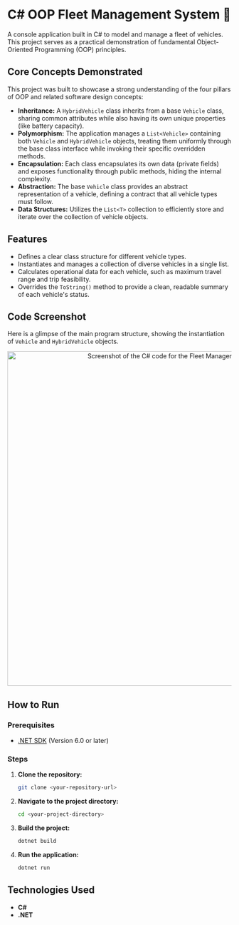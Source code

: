 # C# OOP Fleet Management System 🚗

A console application built in C# to model and manage a fleet of vehicles. This project serves as a practical demonstration of fundamental Object-Oriented Programming (OOP) principles.

## Core Concepts Demonstrated

This project was built to showcase a strong understanding of the four pillars of OOP and related software design concepts:

-   **Inheritance:** A `HybridVehicle` class inherits from a base `Vehicle` class, sharing common attributes while also having its own unique properties (like battery capacity).
-   **Polymorphism:** The application manages a `List<Vehicle>` containing both `Vehicle` and `HybridVehicle` objects, treating them uniformly through the base class interface while invoking their specific overridden methods.
-   **Encapsulation:** Each class encapsulates its own data (private fields) and exposes functionality through public methods, hiding the internal complexity.
-   **Abstraction:** The base `Vehicle` class provides an abstract representation of a vehicle, defining a contract that all vehicle types must follow.
-   **Data Structures:** Utilizes the `List<T>` collection to efficiently store and iterate over the collection of vehicle objects.

## Features

-   Defines a clear class structure for different vehicle types.
-   Instantiates and manages a collection of diverse vehicles in a single list.
-   Calculates operational data for each vehicle, such as maximum travel range and trip feasibility.
-   Overrides the `ToString()` method to provide a clean, readable summary of each vehicle's status.

## Code Screenshot

Here is a glimpse of the main program structure, showing the instantiation of `Vehicle` and `HybridVehicle` objects.

<p align="center">
  <img src="https://www.valerkahere.com/assets/seesharp.png" alt="Screenshot of the C# code for the Fleet Management System" width="750">
</p>

## How to Run

### Prerequisites

-   [.NET SDK](https://dotnet.microsoft.com/en-us/download) (Version 6.0 or later)

### Steps

1.  **Clone the repository:**
    ```bash
    git clone <your-repository-url>
    ```

2.  **Navigate to the project directory:**
    ```bash
    cd <your-project-directory>
    ```

3.  **Build the project:**
    ```bash
    dotnet build
    ```

4.  **Run the application:**
    ```bash
    dotnet run
    ```

## Technologies Used

-   **C#**
-   **.NET**
